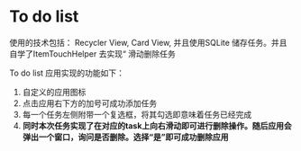 # To do list

使用的技术包括： Recycler View, Card View, 并且使用SQLite 储存任务。并且自学了ItemTouchHelper 去实现“ 滑动删除任务

To do  list 应用实现的功能如下：

1. 自定义的应用图标
2. 点击应用右下方的加号可成功添加任务
3. 每一个任务左侧附带一个复选框，将其勾选即意味着任务已经完成
4. **同时本次任务实现了在对应的task上向右滑动即可进行删除操作。随后应用会弹出一个窗口，询问是否删除。选择“是”即可成功删除应用**



